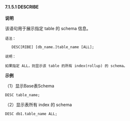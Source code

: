#### 7.1.5.1 DESCRIBE

**说明**

该语句用于展示指定 table 的 schema 信息。

`语法：`

`   DESC[RIBE] [db_name.]table_name [ALL];`

`说明：`

`如果指定 ALL，则显示该 table 的所有 index(rollup) 的 schema。`

  

**示例**

（1）显示Base表Schema

`DESC table_name;`

  

（2）显示表所有 index 的 schema

`DESC db1.table_name ALL;`